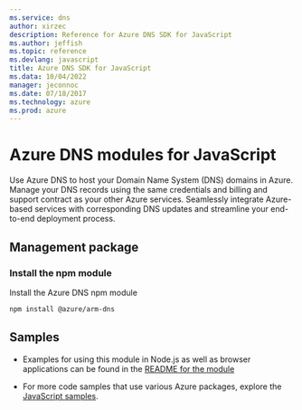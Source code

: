 ```yaml
---
ms.service: dns
author: xirzec
description: Reference for Azure DNS SDK for JavaScript
ms.author: jeffish
ms.topic: reference
ms.devlang: javascript
title: Azure DNS SDK for JavaScript
ms.data: 10/04/2022
manager: jeconnoc
ms.date: 07/18/2017
ms.technology: azure
ms.prod: azure
---
```

# Azure DNS modules for JavaScript

Use Azure DNS to host your Domain Name System (DNS) domains in Azure. Manage your DNS records using the same credentials and billing and support contract as your other Azure services. Seamlessly integrate Azure-based services with corresponding DNS updates and streamline your end-to-end deployment process.

## Management package

### Install the npm module

Install the Azure DNS npm module

```bash
npm install @azure/arm-dns
```

## Samples

* Examples for using this module in Node.js as well as browser applications can be found in the [README for the module](https://www.npmjs.com/package/@azure/arm-dns)

* For more code samples that use various Azure packages, explore the [JavaScript samples](https://docs.microsoft.com/samples/browse/?languages=javascript).